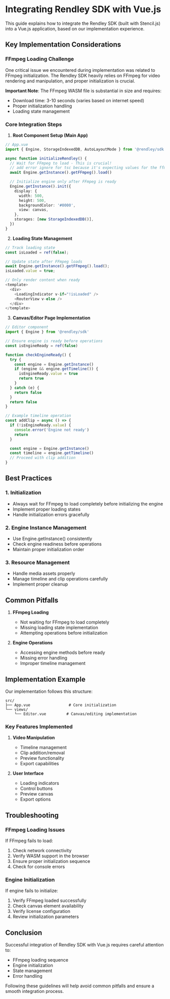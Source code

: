 # Integrating Rendley SDK with Vue.js

This guide explains how to integrate the Rendley SDK (built with Stencil.js) into a Vue.js application, based on our implementation experience.

## Key Implementation Considerations

### FFmpeg Loading Challenge

One critical issue we encountered during implementation was related to FFmpeg initialization. The Rendley SDK heavily relies on FFmpeg for video rendering and manipulation, and proper initialization is crucial.

**Important Note**: The FFmpeg WASM file is substantial in size and requires:

- Download time: 3-10 seconds (varies based on internet speed)
- Proper initialization handling
- Loading state management

### Core Integration Steps

1. **Root Component Setup (Main App)**

```typescript
// App.vue
import { Engine, StorageIndexedDB, AutoLayoutMode } from '@rendley/sdk'

async function initializeRendley() {
  // Wait for FFmpeg to load - This is crucial!
  // add error ignore for tsc because it's expecting values for the ffmpeg file location but we need to apply the default values
  await Engine.getInstance().getFFmpeg().load()

  // Initialize engine only after FFmpeg is ready
  Engine.getInstance().init({
    display: {
      width: 500,
      height: 500,
      backgroundColor: '#0000',
      view: canvas,
    },
    storages: [new StorageIndexedDB()],
  })
}
```

2. **Loading State Management**

```typescript
// Track loading state
const isLoaded = ref(false);

// Update state after FFmpeg loads
await Engine.getInstance().getFFmpeg().load();
isLoaded.value = true;

// Only render content when ready
<template>
  <div>
    <LoadingIndicator v-if="!isLoaded" />
    <RouterView v-else />
  </div>
</template>
```

3. **Canvas/Editor Page Implementation**

```typescript
// Editor component
import { Engine } from '@rendley/sdk'

// Ensure engine is ready before operations
const isEngineReady = ref(false)

function checkEngineReady() {
  try {
    const engine = Engine.getInstance()
    if (engine && engine.getTimeline()) {
      isEngineReady.value = true
      return true
    }
  } catch (e) {
    return false
  }
  return false
}

// Example timeline operation
const addClip = async () => {
  if (!isEngineReady.value) {
    console.error('Engine not ready')
    return
  }

  const engine = Engine.getInstance()
  const timeline = engine.getTimeline()
  // Proceed with clip addition
}
```

## Best Practices

### 1. Initialization

- Always wait for FFmpeg to load completely before initializing the engine
- Implement proper loading states
- Handle initialization errors gracefully

### 2. Engine Instance Management

- Use Engine.getInstance() consistently
- Check engine readiness before operations
- Maintain proper initialization order

### 3. Resource Management

- Handle media assets properly
- Manage timeline and clip operations carefully
- Implement proper cleanup

## Common Pitfalls

1. **FFmpeg Loading**

   - Not waiting for FFmpeg to load completely
   - Missing loading state implementation
   - Attempting operations before initialization

2. **Engine Operations**
   - Accessing engine methods before ready
   - Missing error handling
   - Improper timeline management

## Implementation Example

Our implementation follows this structure:

```
src/
├── App.vue                 # Core initialization
└── views/
    └── Editor.vue         # Canvas/editing implementation
```

### Key Features Implemented

1. **Video Manipulation**

   - Timeline management
   - Clip addition/removal
   - Preview functionality
   - Export capabilities

2. **User Interface**
   - Loading indicators
   - Control buttons
   - Preview canvas
   - Export options

## Troubleshooting

### FFmpeg Loading Issues

If FFmpeg fails to load:

1. Check network connectivity
2. Verify WASM support in the browser
3. Ensure proper initialization sequence
4. Check for console errors

### Engine Initialization

If engine fails to initialize:

1. Verify FFmpeg loaded successfully
2. Check canvas element availability
3. Verify license configuration
4. Review initialization parameters

## Conclusion

Successful integration of Rendley SDK with Vue.js requires careful attention to:

- FFmpeg loading sequence
- Engine initialization
- State management
- Error handling

Following these guidelines will help avoid common pitfalls and ensure a smooth integration process.
